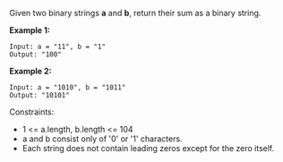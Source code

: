 Given two binary strings **a** and **b**, return their sum as a binary string.

**Example 1:**

    Input: a = "11", b = "1"
    Output: "100"

**Example 2:**

    Input: a = "1010", b = "1011"
    Output: "10101"

Constraints:

- 1 <= a.length, b.length <= 104
- a and b consist only of '0' or '1' characters.
- Each string does not contain leading zeros except for the zero itself.
